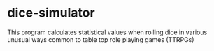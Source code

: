 # dice-simulator
This program calculates statistical values when rolling dice in various unusual ways common to table top role playing games (TTRPGs)

